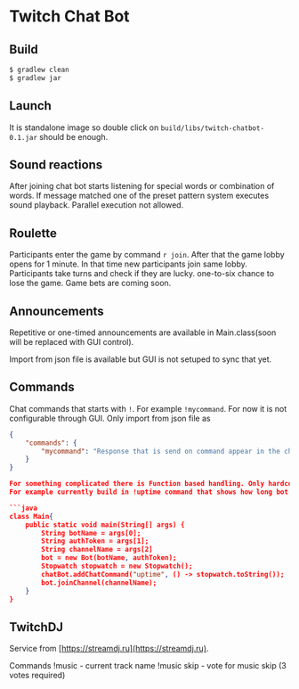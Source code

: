 # Twitch Chat Bot

## Build

```bash
$ gradlew clean
$ gradlew jar
```

## Launch
It is standalone image so double click on `build/libs/twitch-chatbot-0.1.jar` should be enough.

## Sound reactions
After joining chat bot starts listening for special words or combination of words.
If message matched one of the preset pattern system executes sound playback. Parallel execution not allowed.

## Roulette

Participants enter the game by command `r join`. After that the game lobby opens for 1 minute.
In that time new participants join same lobby.
Participants take turns and check if they are lucky. one-to-six chance to lose the game.
Game bets are coming soon.

## Announcements
Repetitive or one-timed announcements are available in Main.class(soon will be replaced with GUI control).

Import from json file is available but GUI is not setuped to sync that yet.

## Commands
Chat commands that starts with `!`. For example `!mycommand`.
For now it is not configurable through GUI. Only import from json file as

```json
{
	"commands": {
		"mycommand": "Response that is send on command appear in the chat"
    }
}

For something complicated there is Function based handling. Only hardcode for now.
For example currently build in !uptime command that shows how long bot is being "online"

```java
class Main{
    public static void main(String[] args) {
        String botName = args[0];
        String authToken = args[1];
        String channelName = args[2]
        bot = new Bot(botName, authToken);
        Stopwatch stopwatch = new Stopwatch();
        chatBot.addChatCommand("uptime", () -> stopwatch.toString());
        bot.joinChannel(channelName);
    }
}
```

## TwitchDJ

Service from [https://streamdj.ru](https://streamdj.ru).

Commands
!music - current track name
!music skip - vote for music skip (3 votes required)
